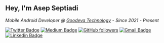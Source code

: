 ## Hey, I'm Asep Septiadi

_Mobile Android Developer @ <a href="https://goodeva.co.id/">Goodeva Technology</a> - Since 2021 - Present_

[![Twitter Badge](https://img.shields.io/badge/-@aspsptyd-1ca0f1?style=flat-square&labelColor=1ca0f1&logo=twitter&logoColor=white&link=https://twitter.com/aspsptyd)](https://twitter.com/aspsptyd) [![Medium Badge](https://img.shields.io/badge/-@septiyadi-171616?style=flat-square&labelColor=171616&logo=Medium&link=https://medium.com/@septiyadi/)](https://medium.com/@septiyadi/) [![GitHub followers](https://img.shields.io/github/followers/aspsptyd?label=Follow&style=social)](https://github.com/aspsptyd/?tab=follow) [![Gmail Badge](https://img.shields.io/badge/-devadiroot@gmail.com-c14438?style=flat-square&logo=Gmail&logoColor=white&link=mailto:devadiroot@gmail.com)](mailto:devadiroot@gmail.com) [![Linkedin Badge](https://img.shields.io/badge/-aspsptyd-blue?style=flat-square&logo=Linkedin&logoColor=white&link=https://www.linkedin.com/in/aspsptyd/)](https://www.linkedin.com/in/aspsptyd/)
